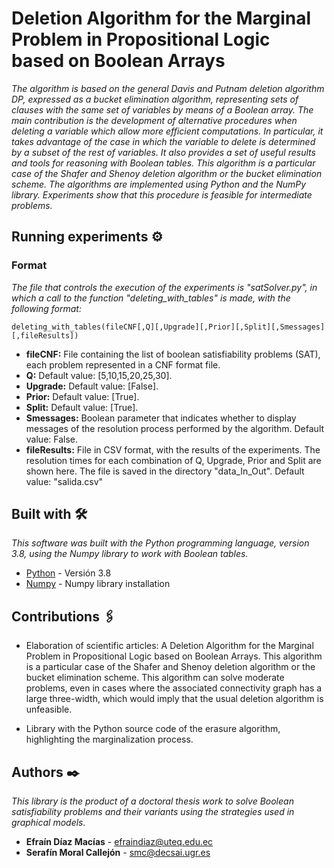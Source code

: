 # Deletion Algorithm for the Marginal Problem in Propositional Logic based on Boolean Arrays
_The algorithm is based on the general Davis and Putnam deletion algorithm DP, expressed as a bucket elimination algorithm, representing sets of clauses with the same set of variables by means of a Boolean array. The main contribution is the development of alternative procedures when deleting a variable which allow more efficient computations. In particular, it takes advantage of the case in which the variable to delete is determined by a subset of the rest of variables. It also provides a set of useful results and tools for reasoning with Boolean tables. This algorithm is a particular case of the Shafer and Shenoy deletion algorithm or the bucket elimination scheme. The algorithms are implemented using Python and the NumPy library. Experiments show that this procedure is feasible for intermediate problems._

## Running experiments ⚙️
### Format
_The file that controls the execution of the experiments is "satSolver.py", in which a call to the function "deleting_with_tables" is made, with the following format:_
```
deleting_with_tables(fileCNF[,Q][,Upgrade][,Prior][,Split][,Smessages][,fileResults])
```
* **fileCNF:** File containing the list of boolean satisfiability problems (SAT), each problem represented in a CNF format file.
* **Q:** Default value: [5,10,15,20,25,30].
* **Upgrade:** Default value: [False].
* **Prior:** Default value: [True].
* **Split:** Default value: [True].
* **Smessages:** Boolean parameter that indicates whether to display messages of the resolution process performed by the algorithm. Default value: False.
* **fileResults:** File in CSV format, with the results of the experiments. The resolution times for each combination of Q, Upgrade, Prior and Split are shown here. The file is saved in the directory "data_In_Out". Default value: "salida.csv"

## Built with 🛠️

_This software was built with the Python programming language, version 3.8, using the Numpy library to work with Boolean tables._

* [Python](https://www.python.org/downloads/release/python-380/) - Versión 3.8
* [Numpy](https://numpy.org/install/) - Numpy library installation

## Contributions 🖇️

* Elaboration of scientific articles: A Deletion Algorithm for the Marginal Problem in Propositional Logic based on Boolean Arrays. This algorithm is a particular case of the Shafer and Shenoy deletion algorithm or the bucket elimination scheme. This algorithm can solve moderate problems, even in cases where the associated connectivity graph has a large three-width, which would imply that the usual deletion algorithm is unfeasible.

* Library with the Python source code of the erasure algorithm, highlighting the marginalization process.

## Authors ✒️

_This library is the product of a doctoral thesis work to solve Boolean satisfiability problems and their variants using the strategies used in graphical models._

* **Efraín Díaz Macías** - [efraindiaz@uteq.edu.ec](efraindiaz@uteq.edu.ec)
* **Serafín Moral Callejón** - [smc@decsai.ugr.es](efraindiaz@uteq.edu.ec)